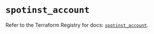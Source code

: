 # `spotinst_account`

Refer to the Terraform Registry for docs: [`spotinst_account`](https://registry.terraform.io/providers/spotinst/spotinst/1.224.1/docs/resources/account).
